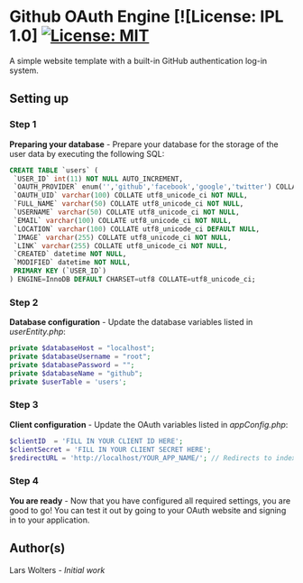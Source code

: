 # Github OAuth Engine [![License: IPL 1.0] [![License: MIT](https://img.shields.io/badge/License-MIT-yellow.svg)](https://opensource.org/licenses/MIT)

A simple website template with a built-in GitHub authentication log-in system.

## Setting up

### Step 1
**Preparing your database** - Prepare your database for the storage of the user data by executing the following SQL:

```sql
CREATE TABLE `users` (
 `USER_ID` int(11) NOT NULL AUTO_INCREMENT,
 `OAUTH_PROVIDER` enum('','github','facebook','google','twitter') COLLATE utf8_unicode_ci NOT NULL,
 `OAUTH_UID` varchar(100) COLLATE utf8_unicode_ci NOT NULL,
 `FULL_NAME` varchar(50) COLLATE utf8_unicode_ci NOT NULL,
 `USERNAME` varchar(50) COLLATE utf8_unicode_ci NOT NULL,
 `EMAIL` varchar(100) COLLATE utf8_unicode_ci NOT NULL,
 `LOCATION` varchar(100) COLLATE utf8_unicode_ci DEFAULT NULL,
 `IMAGE` varchar(255) COLLATE utf8_unicode_ci NOT NULL,
 `LINK` varchar(255) COLLATE utf8_unicode_ci NOT NULL,
 `CREATED` datetime NOT NULL,
 `MODIFIED` datetime NOT NULL,
 PRIMARY KEY (`USER_ID`)
) ENGINE=InnoDB DEFAULT CHARSET=utf8 COLLATE=utf8_unicode_ci;
```

### Step 2
**Database configuration** - Update the database variables listed in *userEntity.php*:

```php
private $databaseHost = "localhost";
private $databaseUsername = "root";
private $databasePassword = "";
private $databaseName = "github";
private $userTable = 'users';
```

### Step 3
**Client configuration** - Update the OAuth variables listed in *appConfig.php*:

```php
$clientID  = 'FILL IN YOUR CLIENT ID HERE';
$clientSecret = 'FILL IN YOUR CLIENT SECRET HERE';
$redirectURL = 'http://localhost/YOUR_APP_NAME/'; // Redirects to index.php
```

### Step 4
**You are ready** - Now that you have configured all required settings, you are good to go! You can test it out by going to your OAuth website and signing in to your application.

## Author(s)

Lars Wolters - *Initial work*
